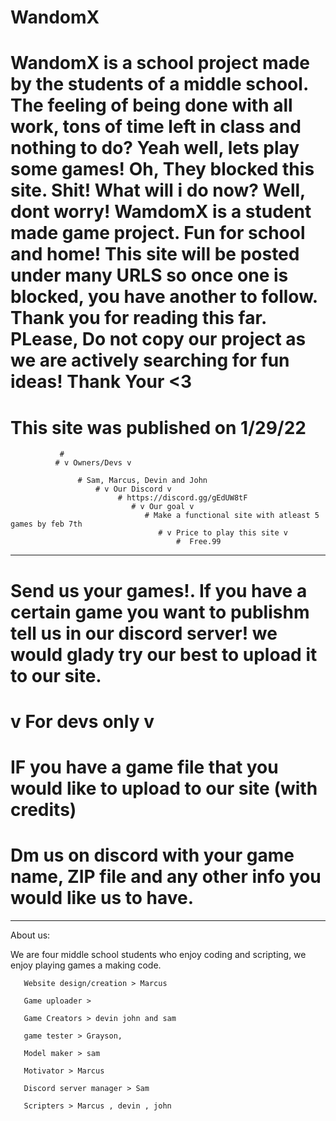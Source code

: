 # WandomX 

# WandomX is a school project made by the students of a middle school. The feeling of being done with all work, tons of time left in class and nothing to do? Yeah well, lets play some games! Oh, They blocked this site. Shit! What will i do now? Well, dont worry! WamdomX is a student made game project. Fun for school and home! This site will be posted under many URLS so once one is blocked, you have another to follow. Thank you for reading this far. PLease, Do not copy our project as we are actively searching for fun ideas! Thank Your <3


# This site was published on 1/29/22 
               # 
              # v Owners/Devs v
                   
                   # Sam, Marcus, Devin and John
                       # v Our Discord v
                            # https://discord.gg/gEdUW8tF
                               # v Our goal v
                                  # Make a functional site with atleast 5 games by feb 7th
                                     # v Price to play this site v
                                         #  Free.99
                                             
                             
-----------------------------------------------------------------------------------------------------------------------------------------------------------------
# Send us your games!. If you have a certain game you want to publishm tell us in our discord server! we would glady try our best to upload it to our site.



# v For devs only v

# IF you have a game file that you would like to upload to our site (with credits)
# Dm us on discord with your game name, ZIP file and any other info you would like us to have.

------------------------------------------------------------------------------------------------------------------------------------------------------------------------------

About us:

 We are four middle school students who enjoy coding and scripting, we enjoy playing games a making code. 
 
       Website design/creation > Marcus 
       
       Game uploader > 
       
       Game Creators > devin john and sam 
       
       game tester > Grayson, 
       
       Model maker > sam 
        
       Motivator > Marcus 
       
       Discord server manager > Sam
       
       Scripters > Marcus , devin , john 
